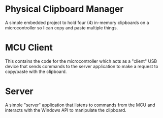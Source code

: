 # Physical Clipboard Manager
A simple embedded project to hold four (4) in-memory clipboards on a microcontroller so I can copy and paste multiple things.

# MCU Client
This contains the code for the microcontroller which acts as a "client" USB device that sends commands to the server application to make a request to copy/paste with the clipboard.

# Server
A simple "server" application that listens to commands from the MCU and interacts with the Windows API to manipulate the clipboard.